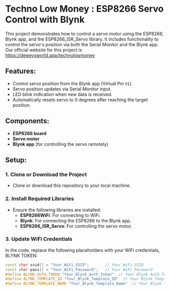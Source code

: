 # Techno Low Money : ESP8266 Servo Control with Blynk

This project demonstrates how to control a servo motor using the ESP8266, Blynk app, and the ESP8266_ISR_Servo library. It includes functionality to control the servo's position via both the Serial Monitor and the Blynk app.
Our official website for this project is https://deweysworld.app/technolowmoney

## Features:
- Control servo position from the Blynk app (Virtual Pin `V1`).
- Servo position updates via Serial Monitor input.
- LED blink indication when new data is received.
- Automatically resets servo to 0 degrees after reaching the target position.

## Components:
- **ESP8266 board**
- **Servo motor**
- **Blynk app** (for controlling the servo remotely)

## Setup:

### 1. Clone or Download the Project
- Clone or download this repository to your local machine.

### 2. Install Required Libraries
- Ensure the following libraries are installed:
  - **ESP8266WiFi**: For connecting to WiFi.
  - **Blynk**: For connecting the ESP8266 to the Blynk app.
  - **ESP8266_ISR_Servo**: For controlling the servo motor.

### 3. Update WiFi Credentials
In the code, replace the following placeholders with your WiFi credentials, BLYNK TOKEN:
```cpp
const char ssid[] = "Your_WiFi_SSID";       // Your WiFi SSID
const char pass[] = "Your_WiFi_Password";   // Your WiFi Password
#define BLYNK_AUTH_TOKEN "Your_Blynk_Auth_Token"  // Your Blynk Auth Token
#define BLYNK_TEMPLATE_ID "Your_Blynk_Template_ID"  // Your Blynk Template ID
#define BLYNK_TEMPLATE_NAME "Your_Blynk_Template_Name"  // Your Blynk Template Name


